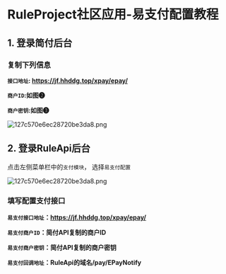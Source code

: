 # RuleProject社区应用-易支付配置教程

## 1. 登录简付后台

### 复制下列信息

**`接口地址`: https://jf.hhddg.top/xpay/epay/**

**`商户ID`:如图❷**

**`商户密钥`:如图❸**

![127c570e6ec28720be3da8.png](/RuleProject/QQ20241020-202418.png)

## 2. 登录RuleApi后台

点击左侧菜单栏中的`支付模块`， 选择`易支付配置`

![127c570e6ec28720be3da8.png](/RuleProject/QQ20241020-202017.png)

### 填写配置支付接口

**`易支付接口地址`：https://jf.hhddg.top/xpay/epay/**

**`易支付商户ID`：简付API复制的商户ID**

**`易支付商户密钥`：简付API复制的商户密钥**

**`易支付回调地址`：RuleApi的域名/pay/EPayNotify**
